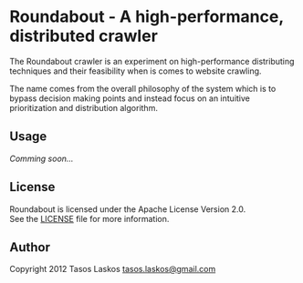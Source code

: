 # Roundabout - A high-performance, distributed crawler

The Roundabout crawler is an experiment on high-performance distributing techniques and their feasibility
when is comes to website crawling.

The name comes from the overall philosophy of the system which is to bypass
decision making points and instead focus on an intuitive prioritization and distribution algorithm.

## Usage

_Comming soon..._

## License
Roundabout is licensed under the Apache License Version 2.0.<br/>
See the [LICENSE](file.LICENSE.html) file for more information.


## Author
Copyright 2012 Tasos Laskos <tasos.laskos@gmail.com>
